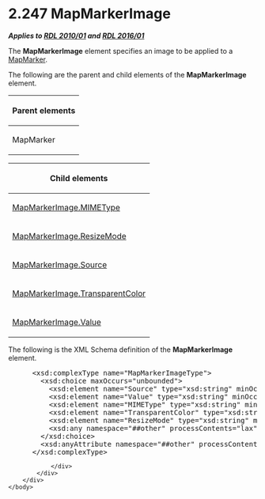 <html dir="LTR" xmlns:mshelp="http://msdn.microsoft.com/mshelp" xmlns:ddue="http://ddue.schemas.microsoft.com/authoring/2003/5" xmlns:xlink="http://www.w3.org/1999/xlink" xmlns:tool="http://www.microsoft.com/tooltip">
    <head>
        <meta http-equiv="Content-Type" content="text/html; CHARSET=utf-8"></meta>
        <meta name="save" content="history"></meta>
        <title>2.247 MapMarkerImage</title>
        <xml>
            <mshelp:toctitle title="2.247 MapMarkerImage"></mshelp:toctitle>
            <mshelp:rltitle title="[MS-RDL]: MapMarkerImage"></mshelp:rltitle>
            <mshelp:keyword index="A" term="d31b353a-74ed-40cb-9031-7c5cf39a3056"></mshelp:keyword>
            <mshelp:attr name="DCSext.ContentType" value="open specification"></mshelp:attr>
            <mshelp:attr name="AssetID" value="d31b353a-74ed-40cb-9031-7c5cf39a3056"></mshelp:attr>
            <mshelp:attr name="TopicType" value="kbRef"></mshelp:attr>
            <mshelp:attr name="DCSext.Title" value="[MS-RDL]: MapMarkerImage" />
        </xml>
    </head>
    <body>
        <div id="header">
            <h1 class="heading">2.247 MapMarkerImage</h1>
        </div>
        <div id="mainSection">
            <div id="mainBody">
                <div id="allHistory" class="saveHistory"></div>
                <div id="sectionSection0" class="section" name="collapseableSection">
                    

<p><b><i>Applies to </i></b><a href="3428e690-a348-4ec7-8a6a-8efb42d2cdee.htm"><b><i>RDL 2010/01</i></b></a><b><i>
and </i></b><a href="52ce3983-2bfc-4e72-9359-42aaf5fe4509.htm"><b><i>RDL 2016/01</i></b></a></p>

<p>The <b>MapMarkerImage</b> element specifies an image to be
applied to a <a href="78bc5913-846b-42d0-a461-274754ad7d8b.htm">MapMarker</a>.</p>

<p>The following are the parent and child elements of the <b>MapMarkerImage</b>
element.</p>

<table>
 <thead>
  <tr>
   <th>
   <p>Parent elements</p>
   </th>
  </tr>
 </thead>
 <tr>
  <td>
  <p>MapMarker</p>
  </td>
 </tr>
</table>

<p> </p>

<table>
 <thead>
  <tr>
   <th>
   <p>Child elements</p>
   </th>
  </tr>
 </thead>
 <tr>
  <td>
  <p><a href="7c0b9946-c85c-49d1-98d1-de60abc0c110.htm">MapMarkerImage.MIMEType</a></p>
  </td>
 </tr>
 <tr>
  <td>
  <p><a href="d3997801-1f00-4f7a-8373-8ada915dd02d.htm">MapMarkerImage.ResizeMode</a></p>
  </td>
 </tr>
 <tr>
  <td>
  <p><a href="8e44069e-bf59-47df-b048-5e8b81ab575b.htm">MapMarkerImage.Source</a></p>
  </td>
 </tr>
 <tr>
  <td>
  <p><a href="b718e041-0cdf-4e3e-b58b-9fd5facab16b.htm">MapMarkerImage.TransparentColor</a></p>
  </td>
 </tr>
 <tr>
  <td>
  <p><a href="8329ca03-2ea4-4088-a1ea-2d9f42ba3cbe.htm">MapMarkerImage.Value</a></p>
  </td>
 </tr>
</table>

<p>The following is the XML Schema definition of the <b>MapMarkerImage</b>
element.</p>

<dl>
<dd>
<div><pre> &lt;xsd:complexType name=&quot;MapMarkerImageType&quot;&gt;
   &lt;xsd:choice maxOccurs=&quot;unbounded&quot;&gt;
     &lt;xsd:element name=&quot;Source&quot; type=&quot;xsd:string&quot; minOccurs=&quot;0&quot; /&gt;
     &lt;xsd:element name=&quot;Value&quot; type=&quot;xsd:string&quot; minOccurs=&quot;0&quot; /&gt;
     &lt;xsd:element name=&quot;MIMEType&quot; type=&quot;xsd:string&quot; minOccurs=&quot;0&quot; /&gt;
     &lt;xsd:element name=&quot;TransparentColor&quot; type=&quot;xsd:string&quot; minOccurs=&quot;0&quot; /&gt;
     &lt;xsd:element name=&quot;ResizeMode&quot; type=&quot;xsd:string&quot; minOccurs=&quot;0&quot; /&gt;
     &lt;xsd:any namespace=&quot;##other&quot; processContents=&quot;lax&quot; /&gt;
   &lt;/xsd:choice&gt;
   &lt;xsd:anyAttribute namespace=&quot;##other&quot; processContents=&quot;lax&quot; /&gt;
 &lt;/xsd:complexType&gt;
</pre></div>
</dd></dl>


                </div>
            </div>
        </div>
    </body>
</html>